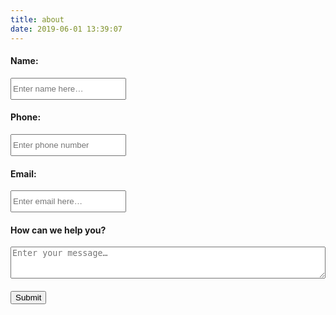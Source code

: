 ```yaml
---
title: about
date: 2019-06-01 13:39:07
---
```

<script>
function submitToAPI(e) {
       e.preventDefault();
       var URL = "https://vgvgd2ah3g.execute-api.eu-west-3.amazonaws.com/production/contact";

            var Namere = /[A-Za-z]{1}[A-Za-z]/;
            if (!Namere.test($("#name-input").val())) {
                         alert ("Name can not less than 2 char");
                return;
            }
            var mobilere = /[0-9]{10}/;
            if (!mobilere.test($("#phone-input").val())) {
                alert ("Please enter valid mobile number");
                return;
            }
            if ($("#email-input").val()=="") {
                alert ("Please enter your email id");
                return;
            }

            var reeamil = /^([\w-\.]+@([\w-]+\.)+[\w-]{2,6})?$/;
            if (!reeamil.test($("#email-input").val())) {
                alert ("Please enter valid email address");
                return;
            }

       var name = $("#name-input").val();
       var phone = $("#phone-input").val();
       var email = $("#email-input").val();
       var desc = $("#description-input").val();
       var data = {
          name : name,
          phone : phone,
          email : email,
          desc : desc
        };

       $.ajax({
         type: "POST",
         url : "https://vgvgd2ah3g.execute-api.eu-west-3.amazonaws.com/production/contact",
         dataType: "json",
         crossDomain: "true",
         contentType: "application/json; charset=utf-8",
         data: JSON.stringify(data),

         
         success: function () {
           // clear form and show a success message
           alert("Successfull");
           document.getElementById("contact-form").reset();
       location.reload();
         },
         error: function () {
           // show an error message
           alert("UnSuccessfull");
         }});
     }
</script>

<form id="contact-form" method="post">
      <h4>Name:</h4>
      <input type="text" style="height:35px;" id="name-input" placeholder="Enter name here…" class="form-control" style="width:100%;" /><br/>
      <h4>Phone:</h4>
      <input type="phone" style="height:35px;" id="phone-input" placeholder="Enter phone number" class="form-control" style="width:100%;"/><br/>
      <h4>Email:</h4>
      <input type="email" style="height:35px;" id="email-input" placeholder="Enter email here…" class="form-control" style="width:100%;"/><br/>
      <h4>How can we help you?</h4>
      <textarea id="description-input" rows="3" placeholder="Enter your message…" class="form-control" style="width:100%;"></textarea><br/>
      <div class="g-recaptcha" data-sitekey="6LfFNqgUAAAAAHtz_FXiY2aeZe5u7-KVYlU3s-Wi" class="form-control" style="width:100%;"></div>
      <button type="button" onClick="submitToAPI(event)" class="btn btn-lg" style="margin-top:20px;">Submit</button>
</form>

